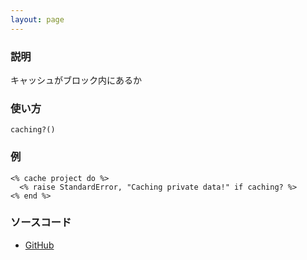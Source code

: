 ```yaml
---
layout: page
---
```


### 説明

キャッシュがブロック内にあるか

### 使い方

    caching?()

### 例

    <% cache project do %>
      <% raise StandardError, "Caching private data!" if caching? %>
    <% end %>

### ソースコード

- [GitHub](https://github.com/rails/rails/blob/984c3ef2775781d47efa9f541ce570daa2434a80/actionview/lib/action_view/helpers/cache_helper.rb#L188)
